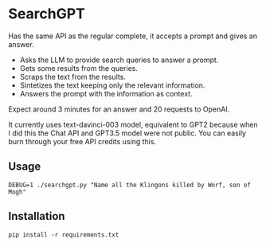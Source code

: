 # SearchGPT

Has the same API as the regular complete, it accepts a prompt and gives an answer.

- Asks the LLM to provide search queries to answer a prompt.
- Gets some results from the queries.
- Scraps the text from the results.
- Sintetizes the text keeping only the relevant information.
- Answers the prompt with the information as context.

Expect around 3 minutes for an answer and 20 requests to OpenAI.

It currently uses text-davinci-003 model, equivalent to GPT2 because when I did this the Chat API and GPT3.5 model were not public.
You can easily burn through your free API credits using this.

## Usage

    DEBUG=1 ./searchgpt.py "Name all the Klingons killed by Worf, son of Mogh"

## Installation

    pip install -r requirements.txt
